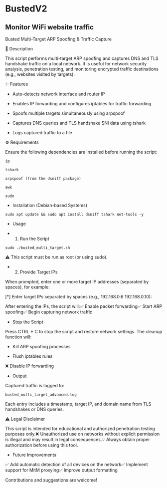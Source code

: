 # BustedV2
Monitor WiFi website traffic
--------------------------------------------------
Busted Multi-Target ARP Spoofing & Traffic Capture

📌 Description

This script performs multi-target ARP spoofing and captures DNS and TLS handshake traffic on a local network. It is useful for network security analysis, penetration testing, and monitoring encrypted traffic destinations (e.g., websites visited by targets).

✨ Features

- Auto-detects network interface and router IP

- Enables IP forwarding and configures iptables for traffic forwarding

- Spoofs multiple targets simultaneously using arpspoof

- Captures DNS queries and TLS handshake SNI data using tshark

- Logs captured traffic to a file

⚙️ Requirements

Ensure the following dependencies are installed before running the script:
```
ip

tshark

arpspoof (from the dsniff package)

awk

sudo
```
- Installation (Debian-based Systems)
```
sudo apt update && sudo apt install dsniff tshark net-tools -y
```
- Usage

- 1. Run the Script
```
sudo ./busted_multi_target.sh
```
⚠️ This script must be run as root (or using sudo).

- 2. Provide Target IPs

When prompted, enter one or more target IP addresses (separated by spaces), for example:

[*] Enter target IPs separated by spaces (e.g., 192.168.0.6 192.168.0.10):

After entering the IPs, the script will:✅ Enable packet forwarding✅ Start ARP spoofing✅ Begin capturing network traffic

- Stop the Script

Press CTRL + C to stop the script and restore network settings. The cleanup function will:

- Kill ARP spoofing processes

- Flush iptables rules

❌ Disable IP forwarding

- Output

Captured traffic is logged to:
```
busted_multi_target_advanced.log
```
Each entry includes a timestamp, target IP, and domain name from TLS handshakes or DNS queries.

⚠️ Legal Disclaimer

This script is intended for educational and authorized penetration testing purposes only.❌ Unauthorized use on networks without explicit permission is illegal and may result in legal consequences.💡 Always obtain proper authorization before using this tool.

- Future Improvements

✅ Add automatic detection of all devices on the network✅ Implement support for MitM proxying✅ Improve output formatting

Contributions and suggestions are welcome!
